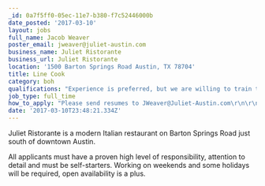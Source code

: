 ```yaml
---
_id: 0a7f5ff0-05ec-11e7-b380-f7c52446000b
date_posted: '2017-03-10'
layout: jobs
full_name: Jacob Weaver
poster_email: jweaver@juliet-austin.com
business_name: Juliet Ristorante
business_url: Juliet Ristorante
location: '1500 Barton Springs Road Austin, TX 78704'
title: Line Cook
category: boh
qualifications: "Experience is preferred, but we are willing to train the right candidate if you are a hardworking person who is looking to get your foot in the door of the restaurant industry.\r\n\r\nAll applicants must have a proven high level of responsibility, attention to detail and must be self-starters. Working on weekends and some holidays will be required, open availability is a plus."
job_type: full_time
how_to_apply: "Please send resumes to JWeaver@Juliet-Austin.com\r\n\r\nOR\r\n\r\nApply in person any day between 2:00 & 4:00"
date: '2017-03-10T23:48:21.334Z'
---
```

Juliet Ristorante is a modern Italian restaurant on Barton Springs Road just south of downtown Austin.

All applicants must have a proven high level of responsibility, attention to detail and must be self-starters. Working on weekends and some holidays will be required, open availability is a plus.
